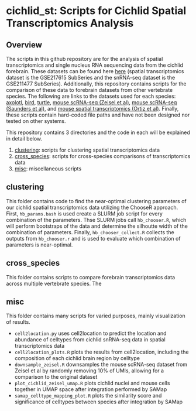 # cichlid_st: Scripts for Cichlid Spatial Transcriptomics Analysis
## Overview
The scripts in this github repository are for the analysis of spatial transcriptomics and single nucleus RNA sequencing data from the cichlid forebrain. These datasets can be found here [here](https://www.ncbi.nlm.nih.gov/geo/query/acc.cgi?acc=GSE217619) (spatial transcriptomics dataset is the GSE217615 SubSeries and the snRNA-seq dataset is the GSE211477 SubSeries). Additionally, this repository contains scripts for the comparison of these data to forebrain datasets from other vertebrate species. The following are links to the datasets used for each species: [axolotl](https://zenodo.org/record/6390083), [bird](https://cloud.biohpc.swmed.edu/index.php/s/nLicEtkmjGGmRF8), [turtle](https://public.brain.mpg.de/Laurent/ReptilePallium2018/), [mouse scRNA-seq (Zeisel et al)](http://mousebrain.org/adolescent/downloads.html), [mouse scRNA-seq (Saunders et al)](http://dropviz.org/), and [mouse spatial transcriptomics (Ortiz et al)](https://www.molecularatlas.org/download-data). Finally, these scripts contain hard-coded file paths and have not been designed nor tested on other systems.

This repository contains 3 directories and the code in each will be explained in detail below.
1. [clustering](https://github.com/ggruenhagen3/cichlid_st/tree/main/clustering): scripts for clustering spatial transcriptomics data
2. [cross_species](https://github.com/ggruenhagen3/cichlid_st/tree/main/cross_species): scripts for cross-species comparisons of transcriptomics data
3. [misc](https://github.com/ggruenhagen3/cichlid_st/tree/main/misc): miscellaneous scripts

## clustering
This folder contains code to find the near-optimal clustering parameters of our cichlid spatial transcriptomics data utilizing the ChooseR approach. First, `hb_params.bash` is used create a SLURM job script for every combination of the parameters. Thse SLURM jobs call `hb_chooser.R`, which will perform bootstraps of the data and determine the silhoutte width of the combination of parameters. Finally, `hb_chooser_collect.R` collects the outputs from `hb_chooser.r` and is used to evaluate which combination of parameters is near-optimal.

## cross_species
This folder contains scripts to compare forebrain transcriptomics data across multiple vertebrate species. The 

## misc
This folder contains many scripts for varied purposes, mainly visualization of results.
- `cell2location.py` uses cell2location to predict the location and abundance of celltypes from cichlid snRNA-seq data in spatial transcriptomics data
- `cell2location_plots.R` plots the results from cell2location, including the composition of each cichlid brain region by celltype
- `downsample_zeisel.R` downsamples the mouse scRNA-seq dataset from Zeisel et al by randomly removing 10% of UMIs, allowing for a comparison to the original dataset
- `plot_cichlid_zeisel_umap.R` plots cichlid nuclei and mouse cells together in UMAP space after integration performed by SAMap
- `samap_celltype_mapping_plot.R` plots the similarity score and significance of celltypes between species after integration by SAMap
